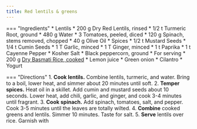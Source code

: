 ```yaml
---
title: Red lentils & greens
---
```

=== "Ingredients"
    * Lentils
        * 200 g Dry Red Lentils, rinsed
        * 1/2 t Turmeric Root, ground
        * 480 g Water
    * 3 Tomatoes, peeled, diced
    * 120 g Spinach, stems removed, chopped
    * 40 g Olive Oil
    * Spices
        * 1/2 t Mustard Seeds
        * 1/4 t Cumin Seeds
        * 1 T Garlic, minced
        * 1 T Ginger, minced
        * 1 t Paprika
        * 1 t Cayenne Pepper
        * Kosher Salt
        * Black peppercorn, ground
    * For serving
        * 200 g [Dry Basmati Rice, cooked](../rice/basmati-rice.md)
        * Lemon juice
        * Green onion
        * Cilantro
        * Yogurt

=== "Directions"
    1. **Cook lentils.** Combine lentils, turmeric, and water. Bring to a boil, lower heat, and simmer about 20 minutes until soft.
    2. **Temper spices.** Heat oil in a skillet. Add cumin and mustard seeds about 10 seconds. Lower heat, add chili, garlic, and ginger, and cook 3-4 minutes until fragrant.
    3. **Cook spinach.** Add spinach, tomatoes, salt, and pepper. Cook 3-5 minutes until the leaves are totally wilted.
    4. **Combine** cooked greens and lentils. Simmer 10 minutes. Taste for salt.
    5. **Serve** lentils over rice. Garnish with


[^1]: ["Spiced Red Lentils and Greens with Basmati Rice."](https://www.ymca.org/what-we-do/youth-development/food-programs/recipes/spiced-red-lentils-and-greens-basmati-rice) *YMCA.* 4 Dec 2021.
